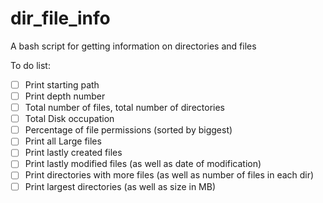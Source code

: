 # dir_file_info
A bash script for getting information on directories and files

To do list:
- [ ] Print starting path
- [ ] Print depth number
- [ ] Total number of files, total number of directories
- [ ] Total Disk occupation
- [ ] Percentage of file permissions (sorted by biggest)
- [ ] Print all Large files
- [ ] Print lastly created files
- [ ] Print lastly modified files (as well as date of modification)
- [ ] Print directories with more files (as well as number of files in each dir)
- [ ] Print largest directories (as well as size in MB)
